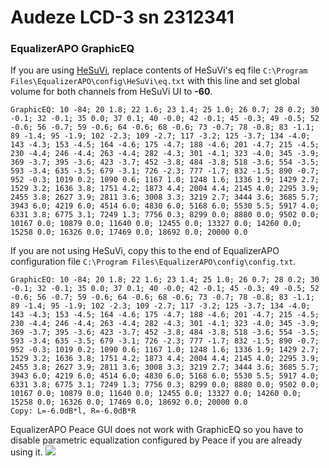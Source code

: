 # Audeze LCD-3 sn 2312341
### EqualizerAPO GraphicEQ
If you are using [HeSuVi](https://sourceforge.net/projects/hesuvi/), replace contents of HeSuVi's eq file `C:\Program Files\EqualizerAPO\config\HeSuVi\eq.txt` with this line and set global volume for both channels from HeSuVi UI to **-60**.
```
GraphicEQ: 10 -84; 20 1.8; 22 1.6; 23 1.4; 25 1.0; 26 0.7; 28 0.2; 30 -0.1; 32 -0.1; 35 0.0; 37 0.1; 40 -0.0; 42 -0.1; 45 -0.3; 49 -0.5; 52 -0.6; 56 -0.7; 59 -0.6; 64 -0.6; 68 -0.6; 73 -0.7; 78 -0.8; 83 -1.1; 89 -1.4; 95 -1.9; 102 -2.3; 109 -2.7; 117 -3.2; 125 -3.7; 134 -4.0; 143 -4.3; 153 -4.5; 164 -4.6; 175 -4.7; 188 -4.6; 201 -4.7; 215 -4.5; 230 -4.4; 246 -4.4; 263 -4.4; 282 -4.3; 301 -4.1; 323 -4.0; 345 -3.9; 369 -3.7; 395 -3.6; 423 -3.7; 452 -3.8; 484 -3.8; 518 -3.6; 554 -3.5; 593 -3.4; 635 -3.5; 679 -3.1; 726 -2.3; 777 -1.7; 832 -1.5; 890 -0.7; 952 -0.3; 1019 0.2; 1090 0.6; 1167 1.0; 1248 1.6; 1336 1.9; 1429 2.7; 1529 3.2; 1636 3.8; 1751 4.2; 1873 4.4; 2004 4.4; 2145 4.0; 2295 3.9; 2455 3.8; 2627 3.9; 2811 3.6; 3008 3.3; 3219 2.7; 3444 3.6; 3685 5.7; 3943 6.0; 4219 6.0; 4514 6.0; 4830 6.0; 5168 6.0; 5530 5.5; 5917 4.0; 6331 3.8; 6775 3.1; 7249 1.3; 7756 0.3; 8299 0.0; 8880 0.0; 9502 0.0; 10167 0.0; 10879 0.0; 11640 0.0; 12455 0.0; 13327 0.0; 14260 0.0; 15258 0.0; 16326 0.0; 17469 0.0; 18692 0.0; 20000 0.0
```
If you are not using HeSuVi, copy this to the end of EqualizerAPO configuration file `C:\Program Files\EqualizerAPO\config\config.txt`.
```
GraphicEQ: 10 -84; 20 1.8; 22 1.6; 23 1.4; 25 1.0; 26 0.7; 28 0.2; 30 -0.1; 32 -0.1; 35 0.0; 37 0.1; 40 -0.0; 42 -0.1; 45 -0.3; 49 -0.5; 52 -0.6; 56 -0.7; 59 -0.6; 64 -0.6; 68 -0.6; 73 -0.7; 78 -0.8; 83 -1.1; 89 -1.4; 95 -1.9; 102 -2.3; 109 -2.7; 117 -3.2; 125 -3.7; 134 -4.0; 143 -4.3; 153 -4.5; 164 -4.6; 175 -4.7; 188 -4.6; 201 -4.7; 215 -4.5; 230 -4.4; 246 -4.4; 263 -4.4; 282 -4.3; 301 -4.1; 323 -4.0; 345 -3.9; 369 -3.7; 395 -3.6; 423 -3.7; 452 -3.8; 484 -3.8; 518 -3.6; 554 -3.5; 593 -3.4; 635 -3.5; 679 -3.1; 726 -2.3; 777 -1.7; 832 -1.5; 890 -0.7; 952 -0.3; 1019 0.2; 1090 0.6; 1167 1.0; 1248 1.6; 1336 1.9; 1429 2.7; 1529 3.2; 1636 3.8; 1751 4.2; 1873 4.4; 2004 4.4; 2145 4.0; 2295 3.9; 2455 3.8; 2627 3.9; 2811 3.6; 3008 3.3; 3219 2.7; 3444 3.6; 3685 5.7; 3943 6.0; 4219 6.0; 4514 6.0; 4830 6.0; 5168 6.0; 5530 5.5; 5917 4.0; 6331 3.8; 6775 3.1; 7249 1.3; 7756 0.3; 8299 0.0; 8880 0.0; 9502 0.0; 10167 0.0; 10879 0.0; 11640 0.0; 12455 0.0; 13327 0.0; 14260 0.0; 15258 0.0; 16326 0.0; 17469 0.0; 18692 0.0; 20000 0.0
Copy: L=-6.0dB*l, R=-6.0dB*R
```
EqualizerAPO Peace GUI does not work with GraphicEQ so you have to disable parametric equalization configured by Peace if you are already using it.
![](https://raw.githubusercontent.com/jaakkopasanen/AutoEq/master/results/Headphone.com/innerfidelity/onear/Audeze%20LCD-3%20sn%202312341/Audeze%20LCD-3%20sn%202312341.png)
